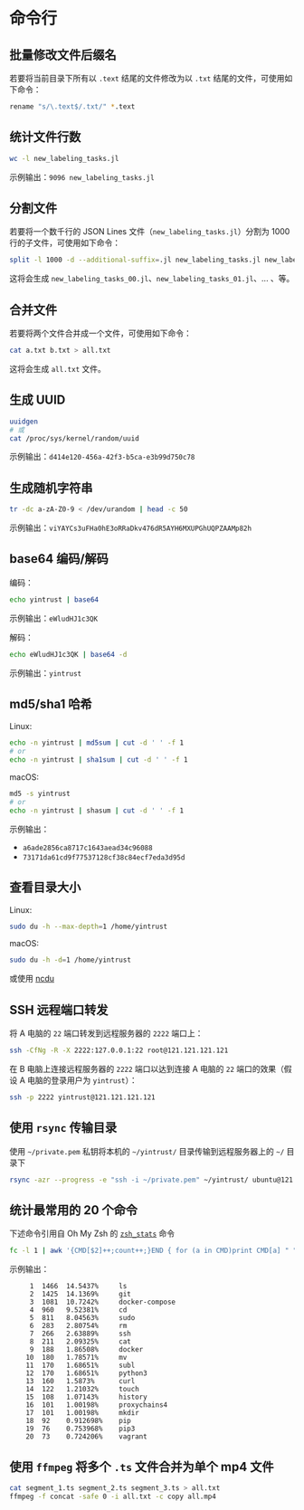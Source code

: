 # 命令行

## 批量修改文件后缀名

若要将当前目录下所有以 `.text` 结尾的文件修改为以 `.txt` 结尾的文件，可使用如下命令：

```sh
rename "s/\.text$/.txt/" *.text
```

## 统计文件行数

```sh
wc -l new_labeling_tasks.jl
```

示例输出：`9096 new_labeling_tasks.jl`

## 分割文件

若要将一个数千行的 JSON Lines 文件（`new_labeling_tasks.jl`）分割为 1000 行的子文件，可使用如下命令：

```sh
split -l 1000 -d --additional-suffix=.jl new_labeling_tasks.jl new_labeling_tasks_
```

这将会生成 `new_labeling_tasks_00.jl`、`new_labeling_tasks_01.jl`、... 、等。

## 合并文件

若要将两个文件合并成一个文件，可使用如下命令：

```sh
cat a.txt b.txt > all.txt
```

这将会生成 `all.txt` 文件。

## 生成 UUID

```sh
uuidgen
# 或
cat /proc/sys/kernel/random/uuid
```

示例输出：`d414e120-456a-42f3-b5ca-e3b99d750c78`

## 生成随机字符串

```sh
tr -dc a-zA-Z0-9 < /dev/urandom | head -c 50
```

示例输出：`viYAYCs3uFHa0hE3oRRaDkv476dR5AYH6MXUPGhUQPZAAMp82h`

## base64 编码/解码

编码：

```sh
echo yintrust | base64
```

示例输出：`eWludHJ1c3QK`

解码：

```sh
echo eWludHJ1c3QK | base64 -d
```

示例输出：`yintrust`

## md5/sha1 哈希

Linux:

```sh
echo -n yintrust | md5sum | cut -d ' ' -f 1
# or
echo -n yintrust | sha1sum | cut -d ' ' -f 1
```

macOS:

```sh
md5 -s yintrust
# or
echo -n yintrust | shasum | cut -d ' ' -f 1
```

示例输出：

- `a6ade2856ca8717c1643aead34c96088`
- `73171da61cd9f77537128cf38c84ecf7eda3d95d`

## 查看目录大小

Linux:

```sh
sudo du -h --max-depth=1 /home/yintrust
```

macOS:

```sh
sudo du -h -d=1 /home/yintrust
```

或使用 [ncdu](https://dev.yorhel.nl/ncdu)

## SSH 远程端口转发

将 A 电脑的 `22` 端口转发到远程服务器的 `2222` 端口上：

```sh
ssh -CfNg -R -X 2222:127.0.0.1:22 root@121.121.121.121
```

在 B 电脑上连接远程服务器的 `2222` 端口以达到连接 A 电脑的 `22` 端口的效果（假设 A 电脑的登录用户为 `yintrust`）：

```sh
ssh -p 2222 yintrust@121.121.121.121
```

## 使用 `rsync` 传输目录

使用 `~/private.pem` 私钥将本机的 `~/yintrust/` 目录传输到远程服务器上的 `~/` 目录下

```sh
rsync -azr --progress -e "ssh -i ~/private.pem" ~/yintrust/ ubuntu@121.121.121.121:~/
```

## 统计最常用的 20 个命令

下述命令引用自 Oh My Zsh 的 [`zsh_stats`](https://github.com/ohmyzsh/ohmyzsh/blob/master/lib/functions.zsh#L1-L3) 命令

```sh
fc -l 1 | awk '{CMD[$2]++;count++;}END { for (a in CMD)print CMD[a] " " CMD[a]/count*100 "% " a;}' | grep -v "./" | column -c3 -s " " -t | sort -nr | nl |  head -n20
```

示例输出：

```text
     1	1466  14.5437%     ls
     2	1425  14.1369%     git
     3	1081  10.7242%     docker-compose
     4	960   9.52381%     cd
     5	811   8.04563%     sudo
     6	283   2.80754%     rm
     7	266   2.63889%     ssh
     8	211   2.09325%     cat
     9	188   1.86508%     docker
    10	180   1.78571%     mv
    11	170   1.68651%     subl
    12	170   1.68651%     python3
    13	160   1.5873%      curl
    14	122   1.21032%     touch
    15	108   1.07143%     history
    16	101   1.00198%     proxychains4
    17	101   1.00198%     mkdir
    18	92    0.912698%    pip
    19	76    0.753968%    pip3
    20	73    0.724206%    vagrant

```

## 使用 `ffmpeg` 将多个 `.ts` 文件合并为单个 mp4 文件

```sh
cat segment_1.ts segment_2.ts segment_3.ts > all.txt
ffmpeg -f concat -safe 0 -i all.txt -c copy all.mp4
```
